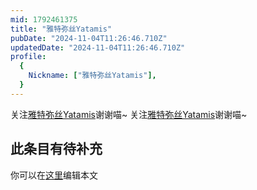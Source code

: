 ```yaml
---
mid: 1792461375
title: "雅特弥丝Yatamis"
pubDate: "2024-11-04T11:26:46.710Z"
updatedDate: "2024-11-04T11:26:46.710Z"
profile:
  {
    Nickname: ["雅特弥丝Yatamis"],
  }
---
```


关注[雅特弥丝Yatamis](https://space.bilibili.com/1792461375)谢谢喵~ 关注[雅特弥丝Yatamis](https://space.bilibili.com/1792461375)谢谢喵~

## 此条目有待补充
你可以在[这里](https://github.com/Yuhanawa/VTuber.ICU-Content/edit/master/v/雅特弥丝Yatamis/index.md)编辑本文
